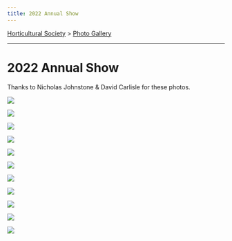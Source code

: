 ```yaml
---
title: 2022 Annual Show
---
```


[Horticultural Society](/horticultural-society) > [Photo Gallery](/horticultural-society/PhotoGallery)

----

# 2022 Annual Show

Thanks to Nicholas Johnstone & David Carlisle for these photos.


![](https://lh3.googleusercontent.com/pw/AL9nZEVQTDy5GcVkEfoC8r0-cZLiiJKGOl6JwD2uso20xjOU2VpGGrp4N31-SeQ_vAFLfue1xcHEDeq2V4bSuyMNrbOgRrbtPuCFZUV1qW44k6ZJu7H3sGrJOipIvn93Uf3H5W4BAop3jE3_SOhchvTFHAlT=w1458-h1093-no?authuser=0)

![](https://lh3.googleusercontent.com/pw/AL9nZEUb_b8_erfhD9AI7v9-oYzGD-Znf3ZSUraoKeAca0WLpKcaNpgVNVhairXNA-Qy1V2KCzgfZ49kDspvLFqqoJPRp663eqiK2-FjRRD3VJa_7AJsAgWvJf3BzmXIFaDdWWMah0Tfrir5ToZ3HmCSPPDr=w1458-h1093-no?authuser=0)

![](https://lh3.googleusercontent.com/pw/AL9nZEWw5D46aZocxOSP8U9er6PWmbaH-F8JDxD8BQUyqJpuFHMh-4zQatgT9q-Ep3uBSvLvfXTjrPdR7ghq2OYrrsDBpwdhP_hZQdaV7Xb-5pB31QsmPwRpksAXfgrNeddTvlJOCtYrS9VgiFUpw6Jmy3Fy=w820-h1093-no?authuser=0)

![](https://lh3.googleusercontent.com/pw/AL9nZEWL_pX4qjAiCj3UGXcwB7FrjDQIK6DeXI9GepODIvjqOnwJevMQhPewH-RrN1Pt-IHZTPLavvQw15AU_GtQA0rmjnqQJkkOD9PxCrm6HMfAa8RgI4m5t6kyfCuR9zUwvwXFBDfqE6lW0uFTYZZSm0oW=w1458-h1093-no?authuser=0)


![](https://lh3.googleusercontent.com/pw/AL9nZEWxy0coxp74FUz8trFuUndX6HUrThvb2AS9N-zotpaZtyesG-L_BVwSuJwVuUKmB-ROC19nxDVvr_f00kGxCHOP_f-wmz4Q4jrf3Q_TATg-jWdGwpfZUoO4rqCu4joenRNQ0Dju4N_AHi45f-AS86xV=w480-h640-no?authuser=0)


![](https://lh3.googleusercontent.com/pw/AL9nZEWxy0coxp74FUz8trFuUndX6HUrThvb2AS9N-zotpaZtyesG-L_BVwSuJwVuUKmB-ROC19nxDVvr_f00kGxCHOP_f-wmz4Q4jrf3Q_TATg-jWdGwpfZUoO4rqCu4joenRNQ0Dju4N_AHi45f-AS86xV=w480-h640-no?authuser=0)


![](https://lh3.googleusercontent.com/pw/AL9nZEW0Tl4u2c4Fg8QvDQ5HugjB8P5r9aP3DigXLUbWPFEqpunOHebgDOMdGZPdezxQKNsByIN5YXGW4hmJavCDS3hQM-pRbVqbvfqCvOnhMhInlkBzmA6F9cU-tUmwl5hZk3FMYhNHKZkVQ3-W07MIfRWn=w480-h640-no?authuser=0)

![](https://lh3.googleusercontent.com/pw/AL9nZEU_s6KCskDX5hVOienF9UzMp9mTzha6-dLzLt0E3RnlT6ssrojt54aeob3U5mCvwWwynAlwOrUZK0jc3qhTSTaE0qmn_9jRYEqdK4zxP4_PCCHuxGi1i3t9bBsKDwSB1IPDXWBrBqW7CKdYKnxajoyH=w1458-h1093-no?authuser=0)



![](https://lh3.googleusercontent.com/pw/AL9nZEVC5ej19OwwjYZZOPhmFJlWdf226Z_kKcIKeDJm28s5f_Y6KPo9TKPNJlW8v-6i_Ihi35FrU5dIzU96I19wGvksNTCWkSbZ2jq_HdyI2-Z7mUXauHElEYgzdC44cEDmcMWNiGP1RMDbatosKes6aIcO=w820-h1093-no?authuser=0)


![](https://lh3.googleusercontent.com/pw/AL9nZEXWrOug5f05m2H5lskN0EpwzO_8uyZCH_-YD0OIu-eQsVv3K7KDUY1bI-bYzZUEr_4h6d3zlFlpyVMRNu1Rt0IxRjApXISc8Iu2ycP7bbj4zDXpvFdlkXjNXdUOQFtxl3nJd-fVotf1SX4DUAx_Gb-z=w1458-h1093-no?authuser=0)


![](https://lh3.googleusercontent.com/pw/AL9nZEXtTmRobudNUK67gu9cJMHQCxD7DQ65wKAxbL0COc1wlcEBtt6YNlpG7yYL-3hMBiL4oUTkSCG0-74eeLfYTrwC8r-9qenA5EuXQUfsFm7zHL6O-0eD2YSykOFY1axTA3_yAjuuA3tW9PWneXyyul_u=w1458-h1093-no?authuser=0)

